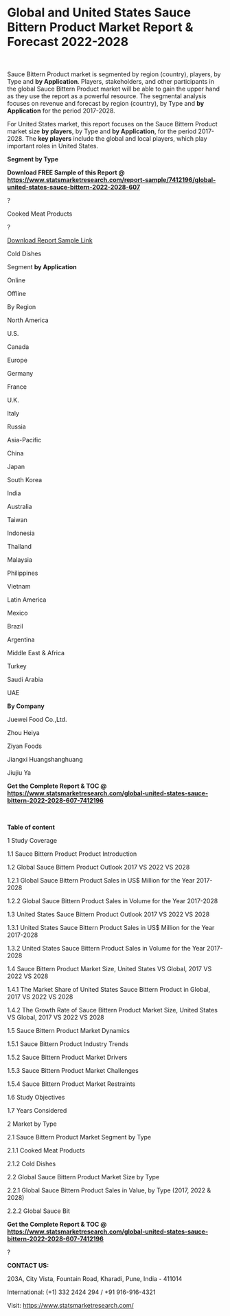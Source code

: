 <h1>Global and United States Sauce Bittern Product Market Report & Forecast 2022-2028</h1><br/><p>Sauce Bittern Product market is segmented by region (country), players, by Type and <strong>by Application</strong>. Players, stakeholders, and other participants in the global Sauce Bittern Product market will be able to gain the upper hand as they use the report as a powerful resource. The segmental analysis focuses on revenue and forecast by region (country), by Type and <strong>by Application</strong> for the period 2017-2028.</p>
 
 
 
 <p>For United States market, this report focuses on the Sauce Bittern Product market size <strong>by players</strong>, by Type and <strong>by Application</strong>, for the period 2017-2028. The <strong>key players</strong> include the global and local players, which play important roles in United States.</p>
 
 
 
 <p><strong>Segment by Type</strong></p>
 
 
 
 <div><b>Download FREE Sample of this Report @ <a href="https://www.statsmarketresearch.com/download-free-sample/7412196/global-united-states-sauce-bittern-2022-2028-607">https://www.statsmarketresearch.com/report-sample/7412196/global-united-states-sauce-bittern-2022-2028-607</a></b></div>
 
 
 
 <p>? </p>
 
 
 
 <p>Cooked Meat Products</p>
 
 
 
 <p>? </p>
 
 
 
 <p><a href="https://www.statsmarketresearch.com/download-free-sample/7412196/global-united-states-sauce-bittern-2022-2028-607">Download Report Sample Link</a></p>
 
 
 
 <p>Cold Dishes</p>
 
 
 
 <p>Segment <strong>by Application</strong></p>
 
 
 
 <p>Online</p>
 
 
 
 <p>Offline</p>
 
 
 
 <p>By Region</p>
 
 
 
 <p>North America</p>
 
 
 
 <p>U.S.</p>
 
 
 
 <p>Canada</p>
 
 
 
 <p>Europe</p>
 
 
 
 <p>Germany</p>
 
 
 
 <p>France</p>
 
 
 
 <p>U.K.</p>
 
 
 
 <p>Italy</p>
 
 
 
 <p>Russia</p>
 
 
 
 <p>Asia-Pacific</p>
 
 
 
 <p>China</p>
 
 
 
 <p>Japan</p>
 
 
 
 <p>South Korea</p>
 
 
 
 <p>India</p>
 
 
 
 <p>Australia</p>
 
 
 
 <p>Taiwan</p>
 
 
 
 <p>Indonesia</p>
 
 
 
 <p>Thailand</p>
 
 
 
 <p>Malaysia</p>
 
 
 
 <p>Philippines</p>
 
 
 
 <p>Vietnam</p>
 
 
 
 <p>Latin America</p>
 
 
 
 <p>Mexico</p>
 
 
 
 <p>Brazil</p>
 
 
 
 <p>Argentina</p>
 
 
 
 <p>Middle East & Africa</p>
 
 
 
 <p>Turkey</p>
 
 
 
 <p>Saudi Arabia</p>
 
 
 
 <p>UAE</p>
 
 
 
 <p><strong>By Company</strong></p>
 
 
 
 <p>Juewei Food Co.,Ltd.</p>
 
 
 
 <p>Zhou Heiya</p>
 
 
 
 <p>Ziyan Foods</p>
 
 
 
 <p>Jiangxi Huangshanghuang</p>
 
 
 
 <p>Jiujiu Ya</p>
 
 
 
 <div><b>Get the Complete Report & TOC @ <a href="https://www.statsmarketresearch.com/global-united-states-sauce-bittern-2022-2028-607-7412196">https://www.statsmarketresearch.com/global-united-states-sauce-bittern-2022-2028-607-7412196</a></b></div>
 
 
 
 <p><br />
 
 <b>Table of content</b></p>
 
 
 
 <p>1 Study Coverage<br />
 
 1.1 Sauce Bittern Product Product Introduction<br />
 
 1.2 Global Sauce Bittern Product Outlook 2017 VS 2022 VS 2028<br />
 
 1.2.1 Global Sauce Bittern Product Sales in US$ Million for the Year 2017-2028<br />
 
 1.2.2 Global Sauce Bittern Product Sales in Volume for the Year 2017-2028<br />
 
 1.3 United States Sauce Bittern Product Outlook 2017 VS 2022 VS 2028<br />
 
 1.3.1 United States Sauce Bittern Product Sales in US$ Million for the Year 2017-2028<br />
 
 1.3.2 United States Sauce Bittern Product Sales in Volume for the Year 2017-2028<br />
 
 1.4 Sauce Bittern Product Market Size, United States VS Global, 2017 VS 2022 VS 2028<br />
 
 1.4.1 The Market Share of United States Sauce Bittern Product in Global, 2017 VS 2022 VS 2028<br />
 
 1.4.2 The Growth Rate of Sauce Bittern Product Market Size, United States VS Global, 2017 VS 2022 VS 2028<br />
 
 1.5 Sauce Bittern Product Market Dynamics<br />
 
 1.5.1 Sauce Bittern Product Industry Trends<br />
 
 1.5.2 Sauce Bittern Product Market Drivers<br />
 
 1.5.3 Sauce Bittern Product Market Challenges<br />
 
 1.5.4 Sauce Bittern Product Market Restraints<br />
 
 1.6 Study Objectives<br />
 
 1.7 Years Considered<br />
 
 2 Market by Type<br />
 
 2.1 Sauce Bittern Product Market Segment by Type<br />
 
 2.1.1 Cooked Meat Products<br />
 
 2.1.2 Cold Dishes<br />
 
 2.2 Global Sauce Bittern Product Market Size by Type<br />
 
 2.2.1 Global Sauce Bittern Product Sales in Value, by Type (2017, 2022 & 2028)<br />
 
 2.2.2 Global Sauce Bit</p>
 
 
 
 <div><b>Get the Complete Report & TOC @ <a href="https://www.statsmarketresearch.com/global-united-states-sauce-bittern-2022-2028-607-7412196">https://www.statsmarketresearch.com/global-united-states-sauce-bittern-2022-2028-607-7412196</a></b></div>
 
 
 
 <p>? </p>
 
 
 
 <p><b>CONTACT US:</b><br />
 
 203A, City Vista, Fountain Road, Kharadi, Pune, India - 411014<br />
 
 International: (+1) 332 2424 294 / +91 916-916-4321<br />
 
 Visit: <a href="https://www.statsmarketresearch.com/">https://www.statsmarketresearch.com/</a></p>